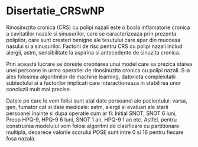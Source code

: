 # Disertatie_CRSwNP
Rinosinuzita cronica (CRS) cu polipi nazali este o boala inflamatorie cronica a cavitatilor nazale si sinusurilor, care se caracterizeaza prin prezenta polipilor, care sunt cresteri benigne ale tesutului care apar din mucoasa nasului si a sinusurilor. 
Factorii de risc pentru CRS cu polipi nazali includ alergii, astm, sensibilitate la aspirina si antecedente de sinuzita cronica. 

Prin aceasta lucrare se doreste creonarea unui model care sa prezica starea unei persoane in urma operatiei de rinosinuzita cronica cu polipi nazali. S-a ales folosirea algoritmilor de machine learning, datoriota complexitatii subiectului si a factorilor implicati care interactioneaza in stabilirea unor concluzii mult mai precise.

Datele pe care le vom folisi sunt atat date persoanel ale pacientului: varsa, gen, fumator cat si date medicale: astm, alergii si evaluari ale starii persoanei inainte si dupa operatie cum ar fi: Initial SNOT, SNOT 6 luni, Preop HPQ-9, HPQ-9 6 luni, SNOT 1 an, HPQ-9 1 an etc. 
Astfel, pentru construirea modelului vom folosi algoritmi de clasificare cu partitionare multipla, deoarece valorile scorului POSE sunt intre 0 si 16 pentru fiecare fosa nazala. 
